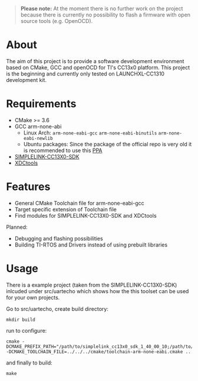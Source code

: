 
> **Please note:** At the moment there is no further work on the project because there is currently no possibility to flash a firmware with open source tools (e.g. OpenOCD).

# About

The aim of this project is to provide a software development environment based on CMake, GCC and openOCD for TI's CC13x0 platform.
This project is the beginning and currently only tested on LAUNCHXL-CC1310 development kit.

# Requirements

   * CMake >= 3.6
   * GCC arm-none-abi
     * Linux Arch: `arm-none-eabi-gcc` `arm-none-eabi-binutils` `arm-none-eabi-newlib`
     * Ubuntu packages: Since the package of the official repo is very old it is recommended to use this [PPA](https://launchpad.net/~team-gcc-arm-embedded/+archive/ubuntu/ppa)
   * [SIMPLELINK-CC13X0-SDK](http://www.ti.com/tool/download/SIMPLELINK-CC13X0-SDK)
   * [XDCtools](http://software-dl.ti.com/dsps/dsps_public_sw/sdo_sb/targetcontent/rtsc/index.html)

# Features

 * General CMake Toolchain file for arm-none-eabi-gcc
 * Target specific extension of Toolchain file
 * Find modules for SIMPLELINK-CC13X0-SDK and XDCtools
 
Planned:
 * Debugging and flashing possibilities
 * Building TI-RTOS and Drivers instead of using prebuilt libraries

# Usage

There is a example project (taken from the SIMPLELINK-CC13X0-SDK) inlcuded under src/uartecho which shows how the this toolset can be used for your own projects.

Go to src/uartecho, create build directory:

    mkdir build

run to configure:

    cmake -DCMAKE_PREFIX_PATH="/path/to/simplelink_cc13x0_sdk_1_40_00_10;/path/to/xdctools_3_50_02_20_core/" -DCMAKE_TOOLCHAIN_FILE=../../../cmake/toolchain-arm-none-eabi.cmake ..

and finally to build:

    make


